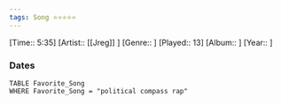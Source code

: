 ```yaml
---
tags: Song ⭐⭐⭐⭐⭐ 
---
```

[Time:: 5:35]
[Artist:: [[Jreg]] ]
[Genre:: ]
[Played:: 13]
[Album:: ]
[Year:: ]
### Dates
````dataview
TABLE Favorite_Song
WHERE Favorite_Song = "political compass rap"
````